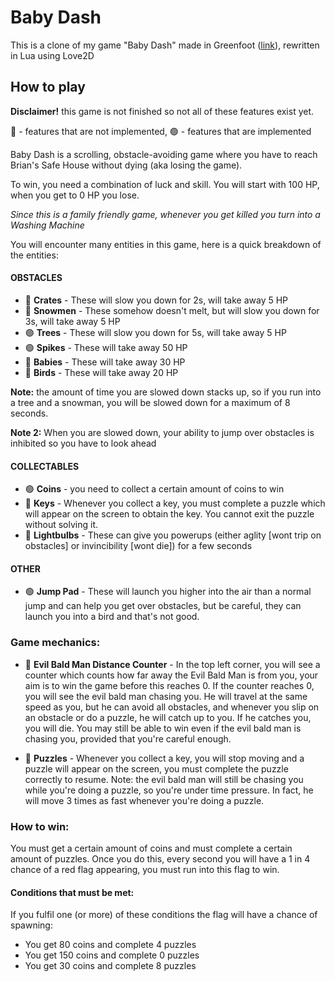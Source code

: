 # Baby Dash
This is a clone of my game "Baby Dash" made in Greenfoot ([link](https://www.greenfoot.org/scenarios/29299)), rewritten in Lua using Love2D

## How to play
**Disclaimer!** this game is not finished so not all of these features exist yet.

🔴 - features that are not implemented,
🟢 - features that are implemented

Baby Dash is a scrolling, obstacle-avoiding game where you have to reach Brian's Safe House without dying (aka losing the game).

To win, you need a combination of luck and skill. You will start with 100 HP, when you get to 0 HP you lose.

*Since this is a family friendly game, whenever you get killed you turn into a Washing Machine*

You will encounter many entities in this game, here is a quick breakdown of the entities:

#### OBSTACLES
- 🔴 **Crates** - These will slow you down for 2s, will take away 5 HP
- 🔴 **Snowmen** - These somehow doesn't melt, but will slow you down for 3s, will take away 5 HP
- 🟢 **Trees** - These will slow you down for 5s, will take away 5 HP
- 🟢 **Spikes** - These will take away 50 HP
- 🔴 **Babies** - These will take away 30 HP
- 🔴 **Birds** - These will take away 20 HP

**Note:** the amount of time you are slowed down stacks up, so if you run into a tree and a snowman, you will be slowed down for a maximum of 8 seconds.

**Note 2:** When you are slowed down, your ability to jump over obstacles is inhibited so you have to look ahead

#### COLLECTABLES
- 🟢 **Coins** - you need to collect a certain amount of coins to win
- 🔴 **Keys** - Whenever you collect a key, you must complete a puzzle which will appear on the screen to obtain the key. You cannot exit the puzzle without solving it.
- 🔴 **Lightbulbs** - These can give you powerups (either aglity [wont trip on obstacles] or invincibility [wont die]) for a few seconds

#### OTHER
- 🟢 **Jump Pad** - These will launch you higher into the air than a normal jump and can help you get over obstacles, but be careful, they can launch you into a bird and that's not good.

### Game mechanics:

- 🔴 **Evil Bald Man Distance Counter** -
In the top left corner, you will see a counter which counts how far away the Evil Bald Man is from you, your aim is to win the game before this reaches 0.
If the counter reaches 0, you will see the evil bald man chasing you. He will travel at the same speed as you, but he can avoid all obstacles, and whenever you slip on an obstacle or do a puzzle, he will catch up to you. If he catches you, you will die.
You may still be able to win even if the evil bald man is chasing you, provided that you're careful enough.

- 🔴 **Puzzles** -
Whenever you collect a key, you will stop moving and a puzzle will appear on the screen, you must complete the puzzle correctly to resume. Note: the evil bald man will still be chasing you while you're doing a puzzle, so you're under time pressure. In fact, he will move 3 times as fast whenever you're doing a puzzle.

### How to win:

You must get a certain amount of coins and must complete a certain amount of puzzles. Once you do this, every second you will have a 1 in 4 chance of a red flag appearing, you must run into this flag to win.

#### Conditions that must be met:

If you fulfil one (or more) of these conditions the flag will have a chance of spawning:
- You get 80 coins and complete 4 puzzles
- You get 150 coins and complete 0 puzzles
- You get 30 coins and complete 8 puzzles 
